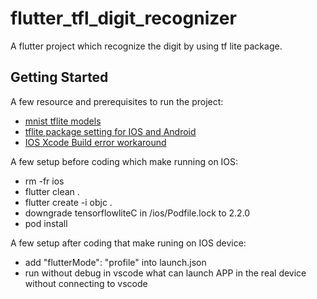 <!--
 * @Author: clingxin
 * @Date: 2021-05-14 07:59:40
 * @LastEditors: clingxin
 * @LastEditTime: 2021-05-14 14:06:06
 * @FilePath: /flutter_tfl_digit_recognizer/README.md
-->
# flutter_tfl_digit_recognizer

A flutter project which recognize the digit by using tf lite package.

## Getting Started

A few resource and prerequisites to run the project:

- [mnist tflite models](https://github.com/PuzzleLeaf/flutter_tensorflow_lite_digit_recognizer/tree/master/assets)
- [tflite package setting for IOS and Android](https://pub.dev/packages/tflite)
- [IOS Xcode Build error workaround](https://github.com/shaqian/flutter_tflite/issues/139#issuecomment-668252599)

A few setup before coding which make running on IOS:

- rm -fr ios
- flutter clean .
- flutter create -i objc .
- downgrade tensorflowliteC in /ios/Podfile.lock to 2.2.0
- pod install

A few setup after coding that make runing on IOS device:
- add "flutterMode": "profile" into launch.json
- run without debug in vscode what can launch APP in the real device without connecting to vscode
